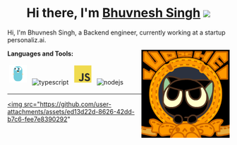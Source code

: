 <h1 align="center">Hi there, I'm <a href="https://www.linkedin.com/in/bhuvnesh-singh-kushwah/" target="_blank">Bhuvnesh Singh</a> <img
src="https://github.com/blackcater/blackcater/raw/main/images/Hi.gif" height="32" /></h1>

Hi, I'm Bhuvnesh Singh, a Backend engineer, currently working at a startup personaliz.ai.

<a href="#"><img align="right" src="https://github.com/BhuvneshSinghKushwah/Bhuvnesh/raw/main/images/banner.gif" width="200 " height="200" /></a>

**Languages and Tools:**

<p>
<img src="https://github.com/BhuvneshSinghKushwah/Bhuvnesh/raw/main/images/logo-golang.svg" height="40" style="vertical-align:down; margin:4px" alt="golang">
<img src="https://github.com/BhuvneshSinghKushwah/Bhuvnesh/main/images/logo-typescript.svg" height="40" style="vertical-align:down; margin:4px" alt="typescript">
<img src="https://github.com/BhuvneshSinghKushwah/Bhuvnesh/raw/main/images/logo-javascript.svg" height="40" style="vertical-align:down; margin:4px" alt="javascript">
<img src="https://github.com/BhuvneshSinghKushwah/Bhuvnesh/main/images/logo-nodejs.svg" height="40" style="vertical-align:down; margin:4px" alt="nodejs">
</p>

---

<a href="https://github.com/BhuvneshSinghKushwah/Bhuvnesh/" alt="https://github.com/BhuvneshSinghKushwah/Bhuvnesh/"><img src="https://github.com/user-attachments/assets/ed13d22d-8626-42dd-b7c6-fee7e8390292"
></a>
